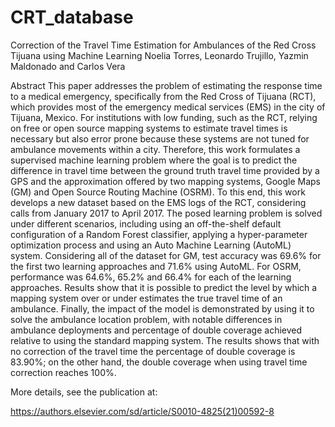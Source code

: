 # CRT_database

Correction of the Travel Time Estimation for Ambulances of the Red Cross Tijuana using Machine Learning
Noelia Torres, Leonardo Trujillo, Yazmin Maldonado and Carlos Vera

Abstract
This paper addresses the problem of estimating the response time to a medical emergency, specifically from the Red Cross of Tijuana (RCT), which provides most of the emergency medical services (EMS) in the city of Tijuana, Mexico. For institutions with low funding, such as the RCT, relying on free or open source mapping systems to estimate travel times is necessary but also error prone because these systems are not tuned for ambulance movements within a city. Therefore, this work formulates a supervised machine learning problem where the goal is to predict the difference in travel time between the ground truth travel time provided by a GPS and the approximation offered by two mapping systems, Google Maps (GM) and Open Source Routing Machine (OSRM). To this end, this work develops a new dataset based on the EMS logs of the RCT, considering calls from January 2017 to April 2017. The posed learning problem is solved under different scenarios, including using an off-the-shelf default configuration of a Random Forest classifier, applying a hyper-parameter optimization process and using an Auto Machine Learning (AutoML) system. Considering all of the dataset for GM, test accuracy was 69.6% for the first two learning approaches and 71.6% using AutoML. For OSRM, performance was 64.6%, 65.2% and 66.4% for each of the learning approaches. Results show that it is possible to predict the level by which a mapping system over or under estimates the true travel time of an ambulance. Finally, the impact of the model is demonstrated by using it to solve the ambulance location problem, with notable differences in ambulance deployments and percentage of double coverage achieved relative to using the standard mapping system. The results shows that with no correction of the travel time the percentage of double coverage is 83.90%; on the other hand, the double coverage when using travel time correction reaches 100%.

More details, see the publication at:

https://authors.elsevier.com/sd/article/S0010-4825(21)00592-8
